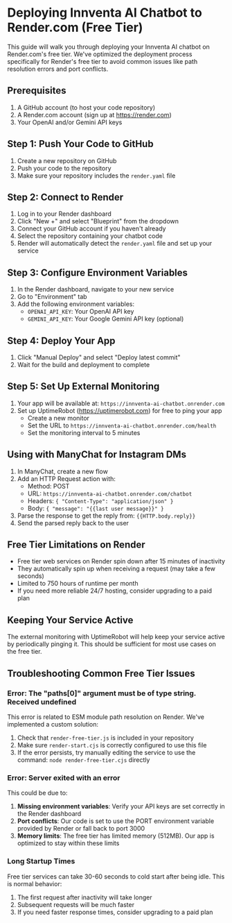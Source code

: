 # Deploying Innventa AI Chatbot to Render.com (Free Tier)

This guide will walk you through deploying your Innventa AI chatbot on Render.com's free tier. We've optimized the deployment process specifically for Render's free tier to avoid common issues like path resolution errors and port conflicts.

## Prerequisites

1. A GitHub account (to host your code repository)
2. A Render.com account (sign up at https://render.com)
3. Your OpenAI and/or Gemini API keys

## Step 1: Push Your Code to GitHub

1. Create a new repository on GitHub
2. Push your code to the repository
3. Make sure your repository includes the `render.yaml` file

## Step 2: Connect to Render

1. Log in to your Render dashboard
2. Click "New +" and select "Blueprint" from the dropdown
3. Connect your GitHub account if you haven't already
4. Select the repository containing your chatbot code
5. Render will automatically detect the `render.yaml` file and set up your service

## Step 3: Configure Environment Variables

1. In the Render dashboard, navigate to your new service
2. Go to "Environment" tab
3. Add the following environment variables:
   - `OPENAI_API_KEY`: Your OpenAI API key
   - `GEMINI_API_KEY`: Your Google Gemini API key (optional)

## Step 4: Deploy Your App

1. Click "Manual Deploy" and select "Deploy latest commit"
2. Wait for the build and deployment to complete

## Step 5: Set Up External Monitoring

1. Your app will be available at: `https://innventa-ai-chatbot.onrender.com`
2. Set up UptimeRobot (https://uptimerobot.com) for free to ping your app
   - Create a new monitor
   - Set the URL to `https://innventa-ai-chatbot.onrender.com/health`
   - Set the monitoring interval to 5 minutes

## Using with ManyChat for Instagram DMs

1. In ManyChat, create a new flow
2. Add an HTTP Request action with:
   - Method: POST
   - URL: `https://innventa-ai-chatbot.onrender.com/chatbot`
   - Headers: `{ "Content-Type": "application/json" }`
   - Body: `{ "message": "{{last user message}}" }`
3. Parse the response to get the reply from: `{{HTTP.body.reply}}`
4. Send the parsed reply back to the user

## Free Tier Limitations on Render

- Free tier web services on Render spin down after 15 minutes of inactivity
- They automatically spin up when receiving a request (may take a few seconds)
- Limited to 750 hours of runtime per month
- If you need more reliable 24/7 hosting, consider upgrading to a paid plan

## Keeping Your Service Active

The external monitoring with UptimeRobot will help keep your service active by periodically pinging it. This should be sufficient for most use cases on the free tier.

## Troubleshooting Common Free Tier Issues

### Error: The "paths[0]" argument must be of type string. Received undefined

This error is related to ESM module path resolution on Render. We've implemented a custom solution:

1. Check that `render-free-tier.js` is included in your repository
2. Make sure `render-start.cjs` is correctly configured to use this file
3. If the error persists, try manually editing the service to use the command: `node render-free-tier.cjs` directly

### Error: Server exited with an error

This could be due to:

1. **Missing environment variables**: Verify your API keys are set correctly in the Render dashboard
2. **Port conflicts**: Our code is set to use the PORT environment variable provided by Render or fall back to port 3000
3. **Memory limits**: The free tier has limited memory (512MB). Our app is optimized to stay within these limits

### Long Startup Times

Free tier services can take 30-60 seconds to cold start after being idle. This is normal behavior:

1. The first request after inactivity will take longer
2. Subsequent requests will be much faster
3. If you need faster response times, consider upgrading to a paid plan
